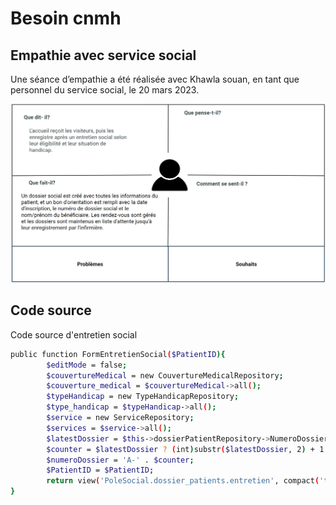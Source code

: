 # Besoin cnmh

## Empathie avec service social

Une séance d’empathie a été réalisée avec Khawla souan, en tant que personnel du service social, le 20 mars 2023.

![service social Carte d'empathie](./images/service-social.png)


## Code source 

Code source d'entretien social

```bash
public function FormEntretienSocial($PatientID){
        $editMode = false; 
        $couvertureMedical = new CouvertureMedicalRepository;
        $couverture_medical = $couvertureMedical->all();
        $typeHandicap = new TypeHandicapRepository;
        $type_handicap = $typeHandicap->all();
        $service = new ServiceRepository;
        $services = $service->all();
        $latestDossier = $this->dossierPatientRepository->NumeroDossier();
        $counter = $latestDossier ? (int)substr($latestDossier, 2) + 1 : 1;
        $numeroDossier = 'A-' . $counter;
        $PatientID = $PatientID;
        return view('PoleSocial.dossier_patients.entretien', compact('type_handicap', 'couverture_medical','services','editMode','PatientID','numeroDossier'));
}

```
